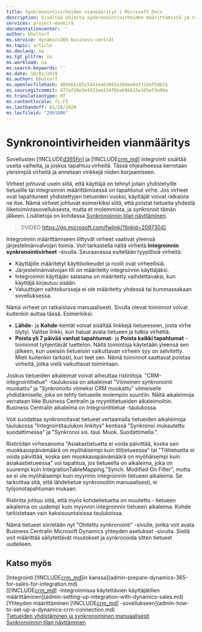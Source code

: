 ```yaml
---
title: Synkronointivirheiden vianmääritys | Microsoft Docs
description: Sisältää ohjeita synkronointivirheiden määrittämistä ja ratkaisemista varten.
services: project-madeira
documentationcenter: ''
author: bholtorf
ms.service: dynamics365-business-central
ms.topic: article
ms.devlang: na
ms.tgt_pltfrm: na
ms.workload: na
ms.search.keywords: ''
ms.date: 10/01/2019
ms.author: bholtorf
ms.openlocfilehash: 489e66165c5441ea63043a30dee8af314ef5d815
ms.sourcegitcommit: 877af26e3e4522ee234fbba606615e105ef3e90a
ms.translationtype: HT
ms.contentlocale: fi-FI
ms.lasthandoff: 01/28/2020
ms.locfileid: "2991806"
---
```

# <a name="troubleshooting-synchronization-errors"></a>Synkronointivirheiden vianmääritys
Sovellusten [!INCLUDE[d365fin](includes/d365fin_md.md)] ja [!INCLUDE[crm_md](includes/crm_md.md)] integrointi sisältää useita vaiheita, ja joskus tapahtuu virheitä. Tässä ohjeaiheessa kerrotaan yleisimpiä virheitä ja annetaan vinkkejä niiden korjaamiseen.

Virheet johtuvat usein siitä, että käyttäjä on tehnyt jotain yhdistetyille tietueille tai integroinnin määrittämisessä on tapahtunut virhe. Jos virheet ovat tapahtuneet yhdistettyjen tietueiden vuoksi, käyttäjät voivat ratkaista ne itse. Nämä virheet johtuvat esimerkiksi siitä, että poistat tietueita yhdestä liiketoimintasovelluksesta, mutta et molemmista, ja synkronoit tämän jälkeen. Lisätietoja on kohdassa [Synkronoinnin tilan näyttäminen](admin-how-to-view-synchronization-status.md).

> [!VIDEO https://go.microsoft.com/fwlink/?linkid=2097304]

Integroinnin määrittämiseen liittyvät virheet vaativat yleensä järjestelmänvalvojan toimia. Voit tarkastella näitä virheitä **Integroinnin synkronointivirheet** -sivulla. Seuraavassa esitellään tyypillisiä virheitä:  
  
* Käyttäjille määritetyt käyttöoikeudet ja roolit ovat virheellisiä.  
* Järjestelmänvalvojan tili on määritetty integroinnin käyttäjäksi.  
* Integroinnin käyttäjän salasana on määritetty vaihdettavaksi, kun käyttäjä kirjautuu sisään.  
* Valuuttojen vaihtokursseja ei ole määritetty yhdessä tai kummassakaan sovelluksessa.  
  
Nämä virheet on ratkaistava manuaalisesti. Sivulla olevat toiminnot voivat kuitenkin auttaa tässä. Esimerkiksi:  

* **Lähde**- ja **Kohde**-kentät voivat sisältää linkkejä tietueeseen, josta virhe löytyi. Valitse linkki, kun haluat avata tietueen ja tutkia virhettä.  
* **Poista yli 7 päivää vanhat tapahtumat**- ja **Poista kaikki tapahtumat** -toiminnot tyhjentävät luettelon. Näitä toimintoja käytetään yleensä sen jälkeen, kun useisiin tietueisiin vaikuttavan virheen syy on selvitetty. Mieti kuitenkin tarkasti, kun teet sen. Nämä toiminnot saattavat poistaa virheitä, jotka vielä vaikuttavat toimintaan.

Joskus tietueiden aikaleimat voivat aiheuttaa ristiriitoja. "CRM-integrointitietue" -taulukossa on aikaleimat "Viimeinen synkronointi muokattu" ja "Synkronoitu viimeksi CRM muokattu" viimeiselle yhdistämiselle, joka on tehty tietueelle molempiin suuntiin. Näitä aikaleimoja verrataan liike Business Centralin ja myyntitietueiden aikaleimoihin. Business Centralin aikaleima on Integrointitietue -taulukossa.

Voit suodattaa synkronoitavat tietueet vertaamalla tietueiden aikaleimoja taulukossa "Integrointitaulukon linkitys" kentissä "Synkronoi mukautettu suodattimessa" ja "Synkronoi sis. taul. Muok. Suodattimella.”.

Ristiriidan virhesanoma "Asiakastietuetta ei voida päivittää, koska sen muokkauspäivämäärä on myöhäisempi kuin tilitietueessa" tai "Tilitietuetta ei voida päivittää, koska sen muokkauspäivämäärä on myöhäisempi kuin asiakastietueessa" voi tapahtua, jos tietueella on aikaleima, joka on suurempi kuin IntegrationTableMapping."Synch. Modified On Filter", mutta se ei ole myöhäisempi kuin myynnin integroinnin tietueen aikaleima. Se tarkoittaa sitä, että lähdetietue synkronoitiin manuaalisesti, ei työjonotapahtuman mukaan. 

Ristiriita johtuu siitä, että myös kohdetietuetta on muutettu - tietueen aikaleima on uudempi kuin myynnin integroinnin tietueen aikaleima. Kohde tarkistetaan vain kaksisuuntaisissa taulukoissa. 

Nämä tietueet siirretään nyt "Ohitettu synkronointi" -sivulle, jonka voit avata Business Centralin Microsoft Dynamics yhteyden asetukset -sivulta. Siellä voit määrittää säilytettävät muutokset ja synkronoida sitten tietueet uudelleen.

## <a name="see-also"></a>Katso myös
[Integrointi [!INCLUDE[crm_md](includes/crm_md.md)]in kanssa](admin-prepare-dynamics-365-for-sales-for-integration.md)  
[[!INCLUDE[crm_md](includes/crm_md.md)] -integroinnissa käytettävien käyttäjätilien määrittäminen](admin-setting-up-integration-with-dynamics-sales.md)  
[Yhteyden määrittäminen [!INCLUDE[crm_md](includes/crm_md.md)] -sovellukseen](admin-how-to-set-up-a-dynamics-crm-connection.md)  
[Tietueiden yhdistäminen ja synkronoiminen manuaalisesti](admin-how-to-couple-and-synchronize-records-manually.md)  
[Synkronoinnin tilan näyttäminen](admin-how-to-view-synchronization-status.md)  
